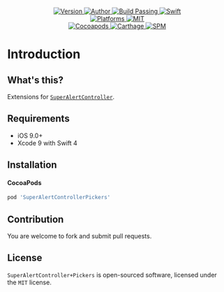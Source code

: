 
<p align="center">
  <!-- <img src="./Assets/SuperAlertControllerPickers.jpg" alt="SuperAlertControllerPickers"> -->
  <br/><a href="https://cocoapods.org/pods/SuperAlertControllerPickers">
  <img alt="Version" src="https://img.shields.io/badge/version-1.0.0-brightgreen.svg">
  <img alt="Author" src="https://img.shields.io/badge/author-Meniny-blue.svg">
  <img alt="Build Passing" src="https://img.shields.io/badge/build-passing-brightgreen.svg">
  <img alt="Swift" src="https://img.shields.io/badge/swift-4.0%2B-orange.svg">
  <br/>
  <img alt="Platforms" src="https://img.shields.io/badge/platform-iOS-lightgrey.svg">
  <img alt="MIT" src="https://img.shields.io/badge/license-MIT-blue.svg">
  <br/>
  <img alt="Cocoapods" src="https://img.shields.io/badge/cocoapods-compatible-brightgreen.svg">
  <img alt="Carthage" src="https://img.shields.io/badge/carthage-working%20on-red.svg">
  <img alt="SPM" src="https://img.shields.io/badge/swift%20package%20manager-compatible-brightgreen.svg">
  </a>
</p>

# Introduction

## What's this?

Extensions for [`SuperAlertController`](https://github.com/Meniny/SuperAlertController/).

## Requirements

* iOS 9.0+
* Xcode 9 with Swift 4

## Installation

#### CocoaPods

```ruby
pod 'SuperAlertControllerPickers'
```

## Contribution

You are welcome to fork and submit pull requests.

## License

`SuperAlertController+Pickers` is open-sourced software, licensed under the `MIT` license.
